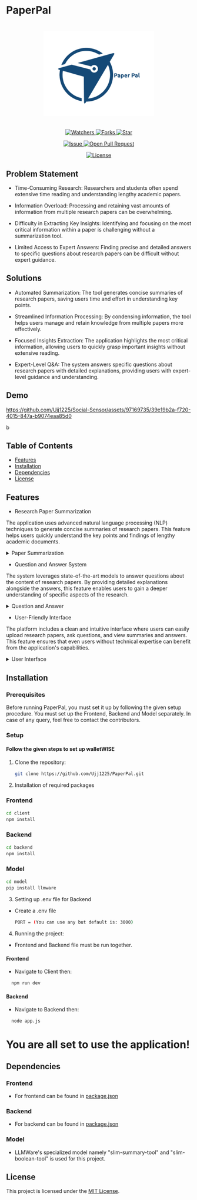 # PaperPal

# <p align="center"><img src="https://github.com/Ujj1225/PaperPal/blob/main/client/src/assets/readme_logo.png" width=300 /></p>

<p align="center">
    <p align="center">
        <a href="https://github.com/Ujj1225/PaperPal" target="blank">
            <img src="https://img.shields.io/github/watchers/Ujj1225/PaperPal?style=for-the-badge&logo=appveyor" alt="Watchers"/>
        </a>
        <a href="https://github.com/Ujj1225/PaperPal/fork" target="blank">
            <img src="https://img.shields.io/github/forks/Ujj1225/PaperPal?style=for-the-badge&logo=appveyor" alt="Forks"/>
        </a>
        <a href="https://github.com/Ujj1225/PaperPal/stargazers" target="blank">
            <img src="https://img.shields.io/github/stars/Ujj1225/PaperPal?style=for-the-badge&logo=appveyor" alt="Star"/>
        </a>
    </p>
    <p align="center">
        <a href="https://github.com/Ujj1225/PaperPal/issues" target="blank">
            <img src="https://img.shields.io/github/issues/Ujj1225/PaperPal?style=for-the-badge&logo=appveyor" alt="Issue"/>
        </a>
        <a href="https://github.com/Ujj1225/PaperPal/pulls" target="blank">
            <img src="https://img.shields.io/github/issues-pr/Ujj1225/PaperPal?style=for-the-badge&logo=appveyor" alt="Open Pull Request"/>
        </a>
    </p>
    <p align="center">
        <a href="https://github.com/Ujj1225/PaperPal/blob/master/LICENSE" target="blank">
            <img src="https://img.shields.io/github/license/Ujj1225/PaperPal?style=for-the-badge&logo=appveyor" alt="License" />
        </a>
    </p>
</p>

<p align="center">
</p>

## Problem Statement

* Time-Consuming Research: Researchers and students often spend extensive time reading and understanding lengthy academic papers.

* Information Overload: Processing and retaining vast amounts of information from multiple research papers can be overwhelming.

* Difficulty in Extracting Key Insights: Identifying and focusing on the most critical information within a paper is challenging without a summarization tool.

* Limited Access to Expert Answers: Finding precise and detailed answers to specific questions about research papers can be difficult without expert guidance.

## Solutions

* Automated Summarization: The tool generates concise summaries of research papers, saving users time and effort in understanding key points.

* Streamlined Information Processing: By condensing information, the tool helps users manage and retain knowledge from multiple papers more effectively.

* Focused Insights Extraction: The application highlights the most critical information, allowing users to quickly grasp important insights without extensive reading.
    
* Expert-Level Q&A: The system answers specific questions about research papers with detailed explanations, providing users with expert-level guidance and understanding.

## Demo
https://github.com/Ujj1225/Social-Sensor/assets/97169735/39e19b2a-f720-4015-847a-b9074eaa85d0

b
## Table of Contents

- [Features](#features)
- [Installation](#installation)
- [Dependencies](#dependencies)
- [License](#license)

## Features

- Research Paper Summarization

The application uses advanced natural language processing (NLP) techniques to generate concise summaries of research papers. This feature helps users quickly understand the key points and findings of lengthy academic documents.
<details>
  <summary> Paper Summarization </summary>
  <img src="https://github.com/Ujj1225/PaperPal/blob/main/client/src/assets/summarize.png" width=750/>
</details>

- Question and Answer System

The system leverages state-of-the-art models to answer questions about the content of research papers. By providing detailed explanations alongside the answers, this feature enables users to gain a deeper understanding of specific aspects of the research.
<details>
  <summary> Question and Answer </summary>
  <img src="https://github.com/Ujj1225/PaperPal/blob/main/client/src/assets/ask.png" width=750/>
</details>

- User-Friendly Interface

The platform includes a clean and intuitive interface where users can easily upload research papers, ask questions, and view summaries and answers. This feature ensures that even users without technical expertise can benefit from the application's capabilities.
<details>
  <summary> User Interface </summary>
  <img src="https://github.com/Ujj1225/PaperPal/blob/main/client/src/assets/ui.png" width=750/>
</details>

## Installation

### Prerequisites

Before running PaperPal, you must set it up by following the given setup procedure. You must set up the Frontend, Backend and Model separately. In case of any query, feel free to contact the contributors.

### Setup

#### Follow the given steps to set up walletWISE

1. Clone the repository:

   ```bash
   git clone https://github.com/Ujj1225/PaperPal.git
   ```

2. Installation of required packages

### Frontend

```bash
cd client
npm install
```

### Backend

```bash
cd backend
npm install
```

### Model 
```bash
cd model
pip install llmware
```

3. Setting up .env file for Backend

- Create a .env file

  ```bash
  PORT = (You can use any but default is: 3000)
  ```

4. Running the project:

- Frontend and Backend file must be run together.

#### Frontend

- Navigate to Client then:

```bash
  npm run dev
```

#### Backend

- Navigate to Backend then:

```bash
  node app.js
```

# You are all set to use the application!

## Dependencies

### Frontend

- For frontend can be found in [package.json](./Client%20/package.json)

### Backend

- For backend can be found in [package.json](./Backend/package.json)

### Model

- LLMWare's specialized model namely "slim-summary-tool" and "slim-boolean-tool" is used for this project. 

## License

This project is licensed under the [MIT License](/LICENSE).
